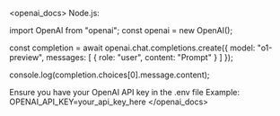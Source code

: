 <openai_docs>
Node.js:

import OpenAI from "openai";
const openai = new OpenAI();
 
const completion = await openai.chat.completions.create({
  model: "o1-preview",
  messages: [
    {
      role: "user", 
      content: "Prompt"
    }
  ]
});

console.log(completion.choices[0].message.content); 

Ensure you have your OpenAI API key in the .env file
Example: OPENAI_API_KEY=your_api_key_here
</openai_docs>
